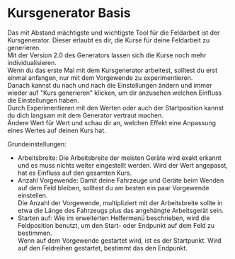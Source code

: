 # Kursgenerator Basis

  
Das mit Abstand mächtigste und wichtigste Tool für die Feldarbeit ist der Kursgenerator. Dieser erlaubt es dir, die Kurse für deine Feldarbeit zu generieren.  
Mit der Version 2.0 des Generators lassen sich die Kurse noch mehr individualisieren.  
Wenn du das erste Mal mit dem Kursgenerator arbeitest, solltest du erst einmal anfangen, nur mit dem Vorgewende zu experimentieren.  
Danach kannst du nach und nach die Einstellungen ändern und immer wieder auf "Kurs generieren" klicken, um dir anzusehen welchen Einfluss die Einstellungen haben.  
Durch Experimentieren mit den Werten oder auch der Startposition kannst du dich langsam mit dem Generator vertraut machen.  
Ändere Wert für Wert und schau dir an, welchen Effekt eine Anpassung eines Wertes auf deinen Kurs hat.  


  
Grundeinstellungen:  
  
- Arbeitsbreite: Die Arbeitsbreite der meisten Geräte wird exakt erkannt und es muss nichts weiter eingestellt werden. Wird der Wert angepasst, hat es Einfluss auf den gesamten Kurs.  
- Anzahl Vorgewende: Damit deine Fahrzeuge und Geräte beim Wenden auf dem Feld bleiben, solltest du am besten ein paar Vorgewende einstellen.  
Die Anzahl der Vorgewende, multipliziert mit der Arbeitsbreite sollte in etwa die Länge des Fahrzeugs plus das angehängte Arbeitsgerät sein.  
- Starten auf: Wie im erweiterten Helfermenü beschrieben, wird die Feldposition benutzt, um den Start- oder Endpunkt auf dem Feld zu bestimmen.  
Wenn auf dem Vorgewende gestartet wird, ist es der Startpunkt. Wird auf den Feldreihen gestartet, bestimmt das den Endpunkt.  


